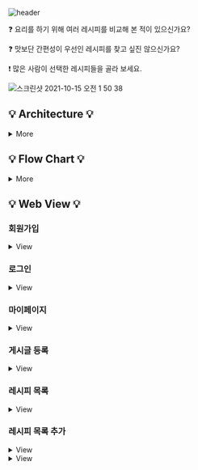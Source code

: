 ![header](https://capsule-render.vercel.app/api?type=soft&color=gradient&section=header&text=Pick%20and%20Roll&fontSize=90&animation=twinkling)

❓ 요리를 하기 위해 여러 레시피를 비교해 본 적이 있으신가요?

❓ 맛보단 간편성이 우선인 레시피를 찾고 싶진 않으신가요?

❗️ 많은 사람이 선택한 레시피들을 골라 보세요.

![스크린샷 2021-10-15 오전 1 50 38](https://user-images.githubusercontent.com/59719552/137361919-e7dd5b93-393b-4be0-a3d3-570df7c2b175.png)

## 💡 Architecture 💡
<details>
  <summary>More</summary>
  ![pick_and_roll_1](https://user-images.githubusercontent.com/59719552/137322724-0e083d7b-f8af-4dbf-8673-a7cf9978b28d.png)  
</details>


## 💡 Flow Chart 💡
<details>
  <summary>More</summary>
  <img width="1037" alt="Screen Shot 2021-10-14 at 10 40 52 PM" src="https://user-images.githubusercontent.com/77090941/137343261-09bad1fc-7f30-4ffe-a7c7-4d56b5a6eb18.png">
</details>

## 💡 Web View 💡

### 회원가입

<details>
  <summary>View</summary>
  <img width="1037" alt="signup" src="https://user-images.githubusercontent.com/59719552/137367019-e6a15b9d-fa9b-4f24-80c0-95cded3661be.gif">
</details>

### 로그인
<details>
  <summary>View</summary>
  <img width="1037" alt="login" src="https://user-images.githubusercontent.com/59719552/137366135-a29e57d6-4297-4d84-a13d-dbcc04ded09d.gif">
</details>

### 마이페이지
<details>
  <summary>View</summary>
  <img width="1037" alt="mypage" src="https://user-images.githubusercontent.com/59719552/137367364-9e0bdf70-d736-41ec-bae5-787cc242d759.gif">
</details>

### 게시글 등록
<details>
  <summary>View</summary>
  <img width="1037" alt="post" src="https://user-images.githubusercontent.com/59719552/137368051-fbbb9af3-fa24-4c7a-9a30-2646dbe38826.gif">
</details>

### 레시피 목록
<details>
  <summary>View</summary>
  <img width="1037" alt="hover" src="https://user-images.githubusercontent.com/59719552/137368359-a94ecebb-2008-4039-8b42-63ef9d68f064.gif">
</details>

### 레시피 목록 추가
<details>
  <summary>View</summary>
  <img width="1037" alt="more" src="https://user-images.githubusercontent.com/59719552/137368592-e4525410-3dde-4cba-a582-bc46167f928f.gif">
</details>

<details>
  <summary>View</summary>

</details>
